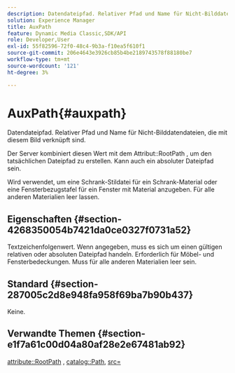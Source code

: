 ```yaml
---
description: Datendateipfad. Relativer Pfad und Name für Nicht-Bilddatendateien, die mit diesem Bild verknüpft sind.
solution: Experience Manager
title: AuxPath
feature: Dynamic Media Classic,SDK/API
role: Developer,User
exl-id: 55f82596-72f0-48c4-9b3a-f10ea5f610f1
source-git-commit: 206e4643e3926cb85b4be2189743578f88180be7
workflow-type: tm+mt
source-wordcount: '121'
ht-degree: 3%

---
```


# AuxPath{#auxpath}

Datendateipfad. Relativer Pfad und Name für Nicht-Bilddatendateien, die mit diesem Bild verknüpft sind.

Der Server kombiniert diesen Wert mit dem Attribut::RootPath , um den tatsächlichen Dateipfad zu erstellen. Kann auch ein absoluter Dateipfad sein.

Wird verwendet, um eine Schrank-Stildatei für ein Schrank-Material oder eine Fensterbezugstafel für ein Fenster mit Material anzugeben. Für alle anderen Materialien leer lassen.

## Eigenschaften {#section-4268350054b7421da0ce0327f0731a52}

Textzeichenfolgenwert. Wenn angegeben, muss es sich um einen gültigen relativen oder absoluten Dateipfad handeln. Erforderlich für Möbel- und Fensterbedeckungen. Muss für alle anderen Materialien leer sein.

## Standard {#section-287005c2d8e948fa958f69ba7b90b437}

Keine.

## Verwandte Themen {#section-e1f7a61c00d04a80af28e2e67481ab92}

[attribute::RootPath](../../../../../ir-api/material-cat/image-rendering-api-ref/c-ir-material-catalog/c-ir-attributes-reference/r-ir-rootpath.md#reference-a4d7c96b62e14fcbad1740c702f160f3) , [catalog::Path](../../../../../ir-api/material-cat/image-rendering-api-ref/c-ir-material-catalog/c-ir-material-data-reference/r-ir-path.md#reference-59ebb624250a4965ad1737578a2ab590), [src=](../../../../../ir-api/http-protocol/image-rendering-api-ref/c-ir-http-protocol-ref/c-ir-http-protocol-command-reference/r-ir-src.md#reference-62c98abad22149d68d405ed6aaff8272)

